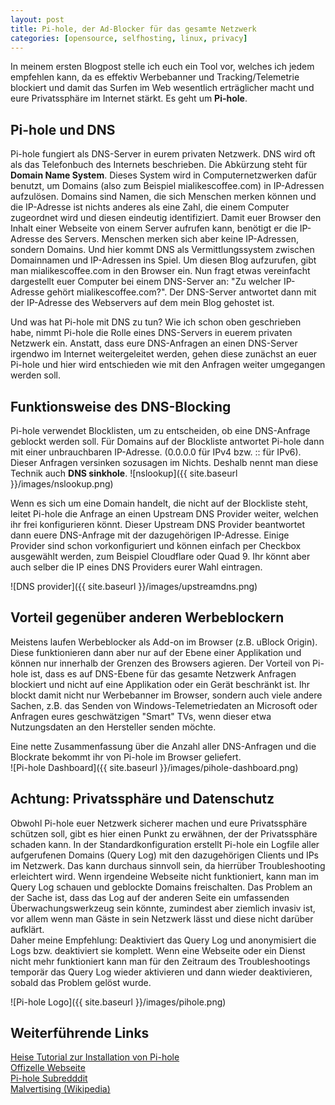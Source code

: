 ```yaml
---
layout: post
title: Pi-hole, der Ad-Blocker für das gesamte Netzwerk
categories: [opensource, selfhosting, linux, privacy]
---
```


In meinem ersten Blogpost stelle ich euch ein Tool vor, welches ich jedem empfehlen kann, da es effektiv Werbebanner und Tracking/Telemetrie blockiert und damit das Surfen im Web wesentlich erträglicher macht und eure Privatssphäre im Internet stärkt. Es geht um **Pi-hole**. 

## Pi-hole und DNS

Pi-hole fungiert als DNS-Server in eurem privaten Netzwerk. DNS wird oft als das Telefonbuch des Internets beschrieben. Die Abkürzung steht für **Domain Name System**. Dieses System wird in Computernetzwerken dafür benutzt, um Domains (also zum Beispiel mialikescoffee.com) in IP-Adressen aufzulösen. Domains sind Namen, die sich Menschen merken können und die IP-Adresse ist nichts anderes als eine Zahl, die einem Computer zugeordnet wird und diesen eindeutig identifiziert. Damit euer Browser den Inhalt einer Webseite von einem Server aufrufen kann, benötigt er die IP-Adresse des Servers. Menschen merken sich aber keine IP-Adressen, sondern Domains. Und hier kommt DNS als Vermittlungssystem zwischen Domainnamen und IP-Adressen ins Spiel. Um diesen Blog aufzurufen, gibt man mialikescoffee.com in den Browser ein. Nun fragt etwas vereinfacht dargestellt euer Computer bei einem DNS-Server an: "Zu welcher IP-Adresse gehört mialikescoffee.com?". Der DNS-Server antwortet dann mit der IP-Adresse des Webservers auf dem mein Blog gehostet ist.

Und was hat Pi-hole mit DNS zu tun? Wie ich schon oben geschrieben habe, nimmt Pi-hole die Rolle eines DNS-Servers in euerem privaten Netzwerk ein. 
Anstatt, dass eure DNS-Anfragen an einen DNS-Server irgendwo im Internet weitergeleitet werden, gehen diese zunächst an euer Pi-hole und hier wird entschieden wie mit den Anfragen weiter umgegangen werden soll.


## Funktionsweise des DNS-Blocking

Pi-hole verwendet Blocklisten, um zu entscheiden, ob eine DNS-Anfrage geblockt werden soll. Für Domains auf der Blockliste antwortet Pi-hole dann mit einer unbrauchbaren IP-Adresse. (0.0.0.0 für IPv4 bzw. :: für IPv6). Dieser Anfragen versinken sozusagen im Nichts. Deshalb nennt man diese Technik auch **DNS sinkhole**.
![nslookup]({{ site.baseurl }}/images/nslookup.png)

Wenn es sich um eine Domain handelt, die nicht auf der Blockliste steht, leitet Pi-hole die Anfrage an einen Upstream DNS Provider weiter, welchen ihr frei konfigurieren könnt. Dieser Upstream DNS Provider beantwortet dann euere DNS-Anfrage mit der dazugehörigen IP-Adresse. Einige Provider sind schon vorkonfiguriert und können einfach per Checkbox ausgewählt werden, zum Beispiel Cloudflare oder Quad 9. Ihr könnt aber auch selber die IP eines DNS Providers eurer Wahl eintragen.

![DNS provider]({{ site.baseurl }}/images/upstreamdns.png)


## Vorteil gegenüber anderen Werbeblockern

Meistens laufen Werbeblocker als Add-on im Browser (z.B. uBlock Origin). Diese funktionieren dann aber nur auf der Ebene einer Applikation und können nur innerhalb der Grenzen des Browsers agieren. Der Vorteil von Pi-hole ist, dass es auf DNS-Ebene für das gesamte Netzwerk Anfragen blockiert und nicht auf eine Applikation oder ein Gerät beschränkt ist. Ihr blockt damit nicht nur Werbebanner im Browser, sondern auch viele andere Sachen, z.B. das Senden von Windows-Telemetriedaten an Microsoft oder Anfragen eures geschwätzigen "Smart" TVs, wenn dieser etwa Nutzungsdaten an den Hersteller senden möchte.

Eine nette Zusammenfassung über die Anzahl aller DNS-Anfragen und die Blockrate bekommt ihr von Pi-hole im Browser geliefert.  
![Pi-hole Dashboard]({{ site.baseurl }}/images/pihole-dashboard.png)

## Achtung: Privatssphäre und Datenschutz

Obwohl Pi-hole euer Netzwerk sicherer machen und eure Privatssphäre schützen soll, gibt es hier einen Punkt zu erwähnen, der der Privatssphäre schaden kann. In der Standardkonfiguration erstellt Pi-hole ein Logfile aller aufgerufenen Domains (Query Log) mit den dazugehörigen Clients und IPs im Netzwerk. Das kann durchaus sinnvoll sein, da hierrüber Troubleshooting erleichtert wird. Wenn irgendeine Webseite nicht funktioniert, kann man im Query Log schauen und geblockte Domains freischalten. Das Problem an der Sache ist, dass das Log auf der anderen Seite ein umfassenden Überwachungswerkzeug sein könnte, zumindest aber ziemlich invasiv ist, vor allem wenn man Gäste in sein Netzwerk lässt und diese nicht darüber aufklärt.  
Daher meine Empfehlung: Deaktiviert das Query Log und anonymisiert die Logs bzw. deaktiviert sie komplett. Wenn eine Webseite oder ein Dienst nicht mehr funktioniert kann man für den Zeitraum des Troubleshootings temporär das Query Log wieder aktivieren und dann wieder deaktivieren, sobald das Problem gelöst wurde.


![Pi-hole Logo]({{ site.baseurl }}/images/pihole.png)


## Weiterführende Links

[Heise Tutorial zur Installation von Pi-hole](https://www.heise.de/tipps-tricks/Pi-Hole-auf-dem-Raspberry-Pi-einrichten-so-geht-s-4358553.html)  
[Offizelle Webseite](https://pi-hole.net/)  
[Pi-hole Subredddit](https://reddit.com/r/pihole/)  
[Malvertising (Wikipedia)](https://de.wikipedia.org/wiki/Malvertising)
